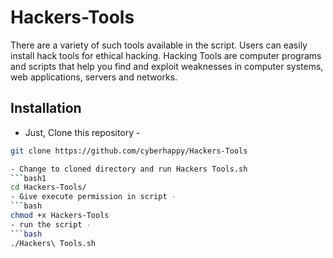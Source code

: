 # Hackers-Tools
There are a variety of such tools available in the script. Users can easily install hack tools for ethical hacking.
Hacking Tools are computer programs and scripts that help you find and exploit weaknesses in computer systems, web applications, servers and networks.
## Installation

- Just, Clone this repository -
```bash
git clone https://github.com/cyberhappy/Hackers-Tools

- Change to cloned directory and run Hackers Tools.sh 
```bash1
cd Hackers-Tools/
- Give execute permission in script -
```bash
chmod +x Hackers-Tools
- run the script -
```bash
./Hackers\ Tools.sh

